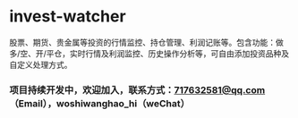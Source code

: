 # invest-watcher
   股票、期货、贵金属等投资的行情监控、持仓管理、利润记账等。包含功能：做多/空、开/平仓，实时行情及利润监控、历史操作分析等，可自由添加投资品种及自定义处理方式。
### 项目持续开发中，欢迎加入，联系方式：717632581@qq.com（Email），woshiwanghao_hi（weChat）
